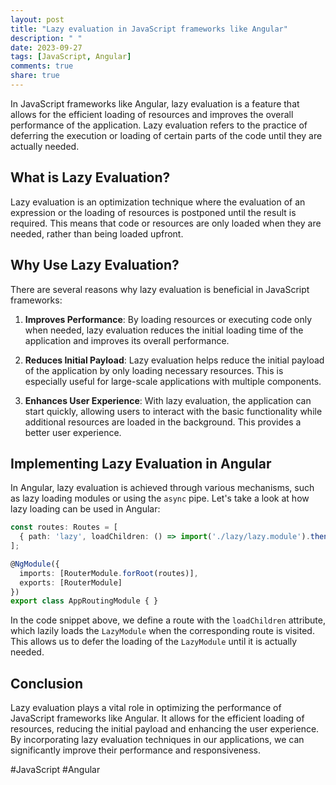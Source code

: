 ```yaml
---
layout: post
title: "Lazy evaluation in JavaScript frameworks like Angular"
description: " "
date: 2023-09-27
tags: [JavaScript, Angular]
comments: true
share: true
---
```

In JavaScript frameworks like Angular, lazy evaluation is a feature that allows for the efficient loading of resources and improves the overall performance of the application. Lazy evaluation refers to the practice of deferring the execution or loading of certain parts of the code until they are actually needed.

## What is Lazy Evaluation?
Lazy evaluation is an optimization technique where the evaluation of an expression or the loading of resources is postponed until the result is required. This means that code or resources are only loaded when they are needed, rather than being loaded upfront.

## Why Use Lazy Evaluation?
There are several reasons why lazy evaluation is beneficial in JavaScript frameworks:

1. **Improves Performance**: By loading resources or executing code only when needed, lazy evaluation reduces the initial loading time of the application and improves its overall performance.

2. **Reduces Initial Payload**: Lazy evaluation helps reduce the initial payload of the application by only loading necessary resources. This is especially useful for large-scale applications with multiple components.

3. **Enhances User Experience**: With lazy evaluation, the application can start quickly, allowing users to interact with the basic functionality while additional resources are loaded in the background. This provides a better user experience.

## Implementing Lazy Evaluation in Angular
In Angular, lazy evaluation is achieved through various mechanisms, such as lazy loading modules or using the `async` pipe. Let's take a look at how lazy loading can be used in Angular:

```typescript
const routes: Routes = [
  { path: 'lazy', loadChildren: () => import('./lazy/lazy.module').then(m => m.LazyModule) }
];

@NgModule({
  imports: [RouterModule.forRoot(routes)],
  exports: [RouterModule]
})
export class AppRoutingModule { }
```

In the code snippet above, we define a route with the `loadChildren` attribute, which lazily loads the `LazyModule` when the corresponding route is visited. This allows us to defer the loading of the `LazyModule` until it is actually needed.

## Conclusion
Lazy evaluation plays a vital role in optimizing the performance of JavaScript frameworks like Angular. It allows for the efficient loading of resources, reducing the initial payload and enhancing the user experience. By incorporating lazy evaluation techniques in our applications, we can significantly improve their performance and responsiveness.

#JavaScript #Angular